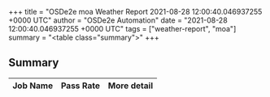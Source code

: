 +++
title = "OSDe2e moa Weather Report 2021-08-28 12:00:40.046937255 +0000 UTC"
author = "OSDe2e Automation"
date = "2021-08-28 12:00:40.046937255 +0000 UTC"
tags = ["weather-report", "moa"]
summary = "<table class=\"summary\"></table>"
+++
## Summary

| Job Name | Pass Rate | More detail |
|----------|-----------|-------------|




